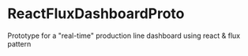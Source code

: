# ReactFluxDashboardProto
Prototype for a "real-time" production line dashboard using react &amp; flux pattern
